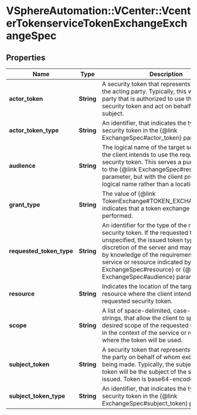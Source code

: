 # VSphereAutomation::VCenter::VcenterTokenserviceTokenExchangeExchangeSpec

## Properties
Name | Type | Description | Notes
------------ | ------------- | ------------- | -------------
**actor_token** | **String** | A security token that represents the identity of the acting party. Typically, this will be the party that is authorized to use the requested security token and act on behalf of the subject. | [optional] 
**actor_token_type** | **String** | An identifier, that indicates the type of the security token in the {@link ExchangeSpec#actor_token} parameter. | [optional] 
**audience** | **String** | The logical name of the target service where the client intends to use the requested security token. This serves a purpose similar to the {@link ExchangeSpec#resource} parameter, but with the client providing a logical name rather than a location. | [optional] 
**grant_type** | **String** | The value of {@link TokenExchange#TOKEN_EXCHANGE_GRANT} indicates that a token exchange is being performed. | 
**requested_token_type** | **String** | An identifier for the type of the requested security token. If the requested type is unspecified, the issued token type is at the discretion of the server and may be dictated by knowledge of the requirements of the service or resource indicated by the {@link ExchangeSpec#resource} or {@link ExchangeSpec#audience} parameter. | [optional] 
**resource** | **String** | Indicates the location of the target service or resource where the client intends to use the requested security token. | [optional] 
**scope** | **String** | A list of space-delimited, case-sensitive strings, that allow the client to specify the desired scope of the requested security token in the context of the service or resource where the token will be used. | [optional] 
**subject_token** | **String** | A security token that represents the identity of the party on behalf of whom exchange is being made. Typically, the subject of this token will be the subject of the security token issued. Token is base64-encoded. | 
**subject_token_type** | **String** | An identifier, that indicates the type of the security token in the {@link ExchangeSpec#subject_token} parameter. | 


